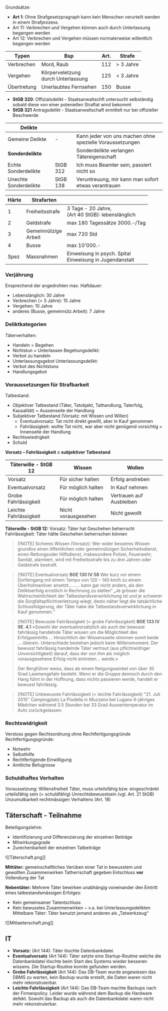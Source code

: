 Grundsätze: 
* **Art 1**: Ohne Strafgesetzpragraph kann kein Menschen verurteilt werden in einem Strafprozess.
* Art 11: Verbrechen und Vergehen können auch durch Unterlassung begangen werden
* Art 12: Verbrechen und Vergehen müssen normalerweise willentlich begangen werden

| Typen       | Bsp                                   | Art. | Strafe    |
| ----------- | ------------------------------------- | ---- | --------- |
| Verbrechen  | Mord, Raub                            | 112  | > 3 Jahre |
| Vergehen    | Körperveletzung<br>durch Unterlassung | 125  | < 3 Jahre |
| Übertretung | Unerlaubtes Fernsehen                 | 150  | Busse     |
* **StGB 320**: Offizialsdelikt - Staatsanwaltschft untersucht selbständig sobald diese von einer poteniellen Straftat wind bekommt
* **StGB 321** Antragsdelikt - Staatsanwaltschaft ermittelt nur bei offizieller Beschwerde


| Delikte               |          |                                                          |
| --------------------- | -------- | -------------------------------------------------------- |
| Gemeine Delikte       | -        | Kann jeder von uns machen ohne spezielle Voraussetzungen |
| **Sonderdelikte**     |          | Sonderdelikte verlangen Tätereigenschaft                 |
| Echte Sonderdelikte   | StGB 312 | Ich muss Beamter sein, passiert nicht so                 |
| Unechte Sonderdelikte | StGB 138 | Veruntreuung, mir kann man sofort etwas verantrauen      |

| Härte | Strafarten              |                                                            |
| ----- | ----------------------- | ---------------------------------------------------------- |
| 1     | Freiheitsstrafe         | 3 Tage - 20 Jahre, <br>(Art 40 StGB): lebenslänglich       |
| 2     | Geldstrafe              | max 180 Tagessätze 3000.-/Tag                              |
| 3     | Gemeinnützige<br>Arbeit | max 720 Std                                                |
| 4     | Busse                   | max 10'000.-                                               |
| Spez  | Massnahmen              | Einweisung in psych. Spital<br>Einweisung in Jugendanstalt |

### Verjährung
Ensprechend der angedrohten max. Haftdauer:
* Lebenslänglich: 30 Jahre
* Verbrechen (> 3 Jahre): 15 Jahre
* Vergehen: 10 Jahre
* anderes (Busse, gemeinnütz.Arbeit): 7 Jahre 

### Deliktkategorien

Täterverhalten:
* Handeln = Begehen
* Nichtstun = Unterlassen
Begehungsdelikt:
* Verbot zu handeln
* Unterlassungsgebot
Unterlassungsdelikt:
* Verbot des Nichtstuns
* Handlungsgebot

### Voraussetzungen für Strafbarkeit

Tatbestand:
* Objektiver Tatbestand (Täter, Tatobjekt, Tathandlung, Taterfolg, Kausalität) = Aussenseite der Handlung
* Subjektiver Tatbestand (Vorsatz: mit Wissen und Willen)
	* Eventualvorsatz: Tat nicht direkt gewillt, aber in Kauf genommen
	* Fahrlässigkeit: wollte Tat nicht, war aber nicht genügend vorsichtig = Innenseite der Handlung
* Rechtswiedrigkeit
* Schuld



**Vorsatz – Fahrlässigkeit = subjektiver Tatbestand**

| Täterwille - StGB 12   | Wissen              | Wollen                   |
| ---------------------- | ------------------- | ------------------------ |
| Vorsatz                | Für sicher halten   | Erfolg anstreben         |
| Eventualvorsatz        | Für möglich halten  | In Kauf nehmen           |
| Grobe Fahrlässigkeit   | Für möglich halten  | Vertrauen auf Ausbleiben |
| Leichte Fahrlässigkeit | Nicht vorausgesehen | Nicht gewollt            |

**Täterwille - StGB 12:**
Vorsatz: Täter hat Geschehen beherrscht
Fahrlässigkeit: Täter hätte Geschehen beherrschen können

> [!NOTE] Sicheres Wissen (Vorsatz):
> Wer wider besseres Wissen grundlos einen öffentlichen oder gemeinnützigen Sicherheitsdienst, einen Rettungsoder Hilfsdienst, insbesondere Polizei, Feuerwehr, Sanität, alarmiert, wird mit Freiheitsstrafe bis zu drei Jahren oder Geldstrafe bestraft.

> [!NOTE] Eventualvorsatz
> **BGE 130 IV 58** Wer kurz vor einem Dorfeingang mit einem Tempo von 120 – 140 km/h zu einem Überholmanöver ansetzt……… kann gar nicht anders, als den Deliktserfolg ernstlich in Rechnung zu stellen“ 
> „Je grösser die Wahrscheinlichkeit der Tatbestandsverwirklichung ist und je schwerer die Sorgfaltspflichtverletzung wiegt, desto näher liegt die tatsächliche Schlussfolgerung, der Täter habe die Tatbestandsverwirklichung in Kauf genommen.“
> 

> [!NOTE]  Bewusste Fahrlässigkeit (= grobe Fahrlässigkeit)
> **BGE 133 IV 9E. 4.1** «Sowohl der eventualvorsätzlich als auch der bewusst fahrlässig handelnde Täter wissen um die Möglichkeit des Erfolgseintritts ... Hinsichtlich der Wissensseite stimmen somit beide ... überein. Unterschiede bestehen jedoch beim Willensmoment. Der bewusst fahrlässig handelnde Täter vertraut (aus pflichtwidriger Unvorsichtigkeit) darauf, dass der von ihm als möglich vorausgesehene Erfolg nicht eintreten... werde.»
> 
> Der Bergführer weiss, dass ab einem Neigungswinkel von über 30 Grad Lawinengefahr besteht. Wenn er die Gruppe dennoch durch den Hang führt in der Hoffnung, dass nichts passieren werde, handelt er bewusst fahrlässig.

> [!NOTE] Unbewusste Fahrlässigkeit (= leichte Fahrlässigkeit)
> "21. Juli 2015" Campingplatz La Piodella in Muzzano bei Lugano 6-jähriges Mädchen während 3.5 Stunden bei 33 Grad Aussentemperatur im Auto zurückgelassen.

### Rechtswidrigkeit
Verstoss gegen Rechtsordnung ohne Rechtfertigungsgründe Rechtfertigungsgründe: 
- Notwehr 
- Selbsthilfe 
- Rechtfertigende Einwilligung
- Amtliche Befugnisse

### Schuldhaftes Verhalten
Voraussetzung: Willensfreiheit 
Täter, muss urteilsfähig bzw. eingeschränkt urteilsfähig sein (= schuldfähig) 
Unrechtsbewusstsein (vgl. Art. 21 StGB) 
Unzumutbarkeit rechtmässigen Verhaltens (Art. 18)


## Täterschaft - Teilnahme

Beteiligungslehre: 
- Identifizierung und Differenzierung der einzelnen Beiträge
- Mitwirkungsgrade
- Zurechenbarkeit der einzelnen Tatbeiträge

![[Täterschaft.png]]

**Mittäter:** gemeinschaftliches Verüben einer Tat in bewusstem und gewollten Zusammenwirken
Tatherrschaft gegeben 
Entschluss **vor** Vollendung der Tat

**Nebentäter:** Mehrere Täter bewirken unabhängig voneinander den Eintritt eines tatbestandsmässigen Erfolges: 
* Kein gemeinsamer Tatentschluss 
* Kein bewusstes Zusammenwirken − v.a. bei Unterlassungsdelikten  
Mittelbare Täter: Täter benutzt jemand anderen als „Tatwerkzeug“

![[Mittaeterschaft.png]]

## IT

- **Vorsatz:** (Art 144): Täter löschte Datenbankdatei.
- **Eventualvorsatz** (Art 144): Täter setzte eine Startup-Routine welche die Datenbankdatei löschte beim Start des Systems wieder besseren wissens. Die Startup-Routine konnte gefunden werden.
- **Grobe Fahrlässigkeit** (Art 144): Das DB-Team wurde angewiesen das DBMS zu warten, kein Backup wurde erstellt, die Daten waren nicht mehr rekonstruierbar.
- **Leichte Fahrlässigkeit** (Art 144): Das DB-Team machte Backups nach der Firmenpolicy. Leider wurde während dem Backup die Hardware defekt. Sowohl das Backup als auch die Datenbankdatei waren nicht mehr rekonstruierbar.